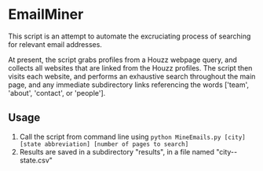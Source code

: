 # EmailMiner
This script is an attempt to automate the excruciating process of searching for relevant email addresses. 

At present, the script grabs profiles from a Houzz webpage query, and collects all websites that are linked from the Houzz profiles. The script then visits each website, and performs an exhaustive search throughout the main page, and any immediate subdirectory links referencing the words ['team', 'about', 'contact', or 'people']. 

## Usage

1. Call the script from command line using `python MineEmails.py [city] [state abbreviation] [number of pages to search]` 
2. Results are saved in a subdirectory "results", in a file named "city--state.csv"
